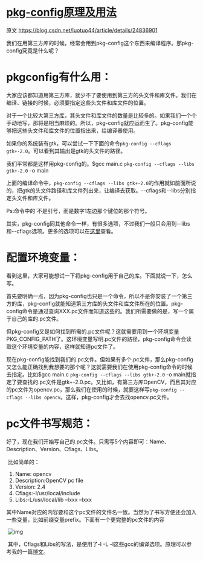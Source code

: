# [pkg-config原理及用法](https://www.cnblogs.com/sddai/p/10266624.html)

原文 https://blog.csdn.net/luotuo44/article/details/24836901

我们在用第三方库的时候，经常会用到pkg-config这个东西来编译程序。那pkg-config究竟是什么呢？

 

# pkgconfig有什么用：

大家应该都知道用第三方库，就少不了要使用到第三方的头文件和库文件。我们在编译、链接的时候，必须要指定这些头文件和库文件的位置。

对于一个比较大第三方库，其头文件和库文件的数量是比较多的。如果我们一个个手动地写，那将是相当麻烦的。所以，pkg-config就应运而生了。pkg-config能够把这些头文件和库文件的位置指出来，给编译器使用。

如果你的系统装有gtk，可以尝试一下下面的命令`pkg-config --cflags gtk+-2.0`。可以看到其输出是gtk的头文件的路径。

我们平常都是这样用pkg-config的。$gcc main.c `pkg-config --cflags --libs gtk+-2.0` -o main

上面的编译命令中，`pkg-config --cflags --libs gtk+-2.0`的作用就如前面所说的，把gtk的头文件路径和库文件列出来，让编译去获取。--cflags和--libs分别指定头文件和库文件。

Ps:命令中的`不是引号，而是数字1左边那个键位的那个符号。

 

其实，pkg-config同其他命令一样，有很多选项，不过我们一般只会用到--libs和--cflags选项。更多的选项可以在[这里](http://linux.die.net/man/1/pkg-config)查看。

 

# 配置环境变量：

看到这里，大家可能想试一下将pkg-config用于自己的库。下面就说一下，怎么写。

首先要明确一点，因为pkg-config也只是一个命令，所以不是你安装了一个第三方的库，pkg-config就能知道第三方库的头文件和库文件所在的位置。pkg-config命令是通过查询XXX.pc文件而知道这些的。我们所需要做的是，写一个属于自己的库的.pc文件。

但pkg-config又是如何找到所需的.pc文件呢？这就需要用到一个环境变量PKG_CONFIG_PATH了。这环境变量写明.pc文件的路径，pkg-config命令会读取这个环境变量的内容，这样就知道pc文件了。

现在pkg-config能找到我们的.pc文件。但如果有多个.pc文件，那么pkg-config又怎么能正确找到我想要的那个呢？这就需要我们在使用pkg-config命令的时候去指定。比如$gcc main.c `pkg-config --cflags --libs gtk+-2.0` -o main就指定了要查找的.pc文件是gtk+-2.0.pc。又比如，有第三方库OpenCV，而且其对应的pc文件为opencv.pc，那么我们在使用的时候，就要这样写`pkg-config --cflags --libs opencv`。这样，pkg-config才会去找opencv.pc文件。

 

# pc文件书写规范：

​    好了，现在我们开始写自己的.pc文件。只需写5个内容即可：Name、Description、Version、Cflags、Libs。

​    比如简单的：

1. Name: opencv
2.  Description:OpenCV pc file
3.  Version: 2.4
4.  Cflags:-I/usr/local/include
5.  Libs:-L/usr/local/lib –lxxx –lxxx

 其中Name对应的内容要和这个pc文件的文件名一致。当然为了书写方便还会加入一些变量，比如前缀变量prefix。下面有一个更完整的pc文件的内容

​    ![img](https://img-blog.csdn.net/20140501110745640?watermark/2/text/aHR0cDovL2Jsb2cuY3Nkbi5uZXQvbHVvdHVvNDQ=/font/5a6L5L2T/fontsize/400/fill/I0JBQkFCMA==/dissolve/70/gravity/SouthEast)

​    其中，Cflags和Libs的写法，是使用了-I -L -l这些gcc的编译选项。原理可以参考我的一篇[博文](http://blog.csdn.net/luotuo44/article/details/16970841)。

